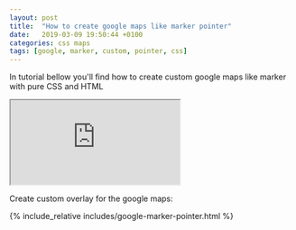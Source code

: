```yaml
---
layout: post
title:  "How to create google maps like marker pointer"
date:   2019-03-09 19:50:44 +0100
categories: css maps
tags: [google, marker, custom, pointer, css]
---
```

In tutorial bellow you'll find how to create custom google maps like marker with pure CSS and HTML

<!--
<div id="csstutor" data-height="470" data-href="5c8a43e6a7c1e07300012265"></div>
<script src="https://frontendundefined.com/learn/eb.js"></script>
-->

<iframe src="https://frontendundefined.com/learn?t=5c8a43e6a7c1e07300012265"></iframe>


Create custom overlay for the google maps:

{% include_relative includes/google-marker-pointer.html %}
